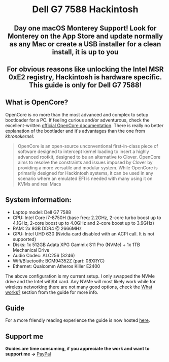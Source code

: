 # <p align="center">Dell G7 7588 Hackintosh<br/>
## <p align="center">Day one macOS Monterey Support! Look for Monterey on the App Store and update normally as any Mac or create a USB installer for a clean install, it is up to you<br/>
## <p align="center">For obvious reasons like unlocking the Intel MSR 0xE2 registry, Hackintosh is hardware specific. This guide is only for Dell G7 7588!<br/>
	
## What is OpenCore?

OpenCore is no more than the most advanced and complex to setup bootloader for a PC. If feeling curious and/or adventurous, check the excellent-written [official OpenCore documentation](https://github.com/acidanthera/OpenCorePkg/raw/master/Docs/Configuration.pdf). There is really no better explanation of the bootlader and it's advantages than the one from _khronokernel_:

> OpenCore is an open-source unconventional first-in-class piece of software designed to intercept kernel loading to insert a highly advanced rootkit, designed to be an alternative to Clover. OpenCore aims to resolve the constraints and issues imposed by Clover by providing a more versatile and modular system. While OpenCore is primarily designed for Hackintosh systems, it can be used in any scenario where an emulated EFI is needed with many using it on KVMs and real Macs

## System information:

* Laptop model: Dell G7 7588
* CPU: Intel Core i7-8750H (base freq: 2.2GHz, 2-core turbo boost up to 4.1GHz, 2-core boost up to 4.0GHz and 2-core boost up to 3.9GHz)
* RAM: 2x 8GB DDR4 @ 2666MHz
* GPU: Intel UHD 630 (Nvidia card disabled with an ACPI call. It is not supported)
* Disks: 1x 512GB Adata XPG Gammix S11 Pro (NVMe) + 1x 1TB Mechanical Drive
* Audio Codec: ALC256 (3246)
* Wifi/Bluetooth: BCM94352Z (part: 08XRYC)
* Ethernet: Qualcomm Atheros Killer E2400

The above configuration is my current setup. I only swapped the NVMe drive and the Intel wifi/bt card. Any NVMe will most likely work while for wireless networking there are not many good options, check the [What works?](https://juan-vc.github.io/oc-g7-guide/what-works/work-notWork.html#what-works) section from the guide for more info.

## Guide

For a more friendly reading experience the guide is now hosted [here](https://juan-vc.github.io/oc-g7-guide/).

## Support me

**Guides are time consuming, if you appreciate the work and want to support me ->** [PayPal](<https://www.paypal.me/juanvasquezcastro>)

